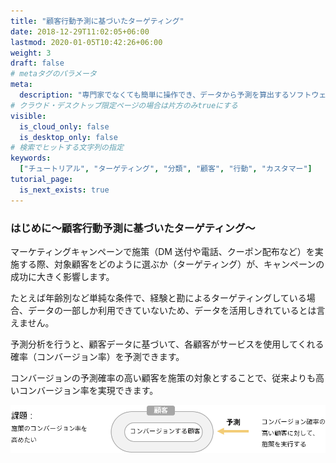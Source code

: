 ```yaml
---
title: "顧客行動予測に基づいたターゲティング"
date: 2018-12-29T11:02:05+06:00
lastmod: 2020-01-05T10:42:26+06:00
weight: 3
draft: false
# metaタグのパラメータ
meta:
  description: "専門家でなくても簡単に操作でき、データから予測を算出するソフトウェアPrediction Oneのチュートリアルです。顧客行動予測に基づいたターゲティングを例に、Prediction Oneの使い方を説明します。"
# クラウド・デスクトップ限定ページの場合は片方のみtrueにする
visible:
  is_cloud_only: false
  is_desktop_only: false
# 検索でヒットする文字列の指定
keywords:
  ["チュートリアル", "ターゲティング", "分類", "顧客", "行動", "カスタマー"]
tutorial_page:
  is_next_exists: true
---
```


### はじめに～顧客行動予測に基づいたターゲティング～

マーケティングキャンペーンで施策（DM 送付や電話、クーポン配布など）を実施する際、対象顧客をどのように選ぶか（ターゲティング）が、キャンペーンの成功に大きく影響します。

たとえば年齢別など単純な条件で、経験と勘によるターゲティングしている場合、データの一部しか利用できていないため、データを活用しきれているとは言えません。

予測分析を行うと、顧客データに基づいて、各顧客がサービスを使用してくれる確率（コンバージョン率）を予測できます。

コンバージョンの予測確率の高い顧客を施策の対象とすることで、従来よりも高いコンバージョン率を実現できます。

![](img/t_slide2.png)
